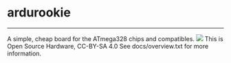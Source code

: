 ardurookie
====
----
A simple, cheap board for the ATmega328 chips and compatibles.
![](https://github.com/oldtopman/ardurookie/tree/v0.6/extras/pictures/ardurookie-top-v0.6.jpg)
This is Open Source Hardware, CC-BY-SA 4.0
See docs/overview.txt for more information.
